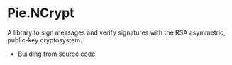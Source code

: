 Pie.NCrypt
==========
A library to sign messages and verify signatures with the RSA asymmetric, public-key cryptosystem.

* [Building from source code](docs/building.md)

